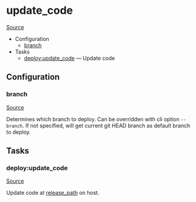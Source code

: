 <!-- DO NOT EDIT THIS FILE! -->
<!-- Instead edit recipe/deploy/update_code.php -->
<!-- Then run bin/docgen -->

# update_code

[Source](/recipe/deploy/update_code.php)



* Configuration
  * [branch](#branch)
* Tasks
  * [deploy:update_code](#deployupdate_code) — Update code

## Configuration
### branch
[Source](https://github.com/deployphp/deployer/search?q=%22branch%22+in%3Afile+language%3Aphp+path%3Arecipe%2Fdeploy+filename%3Aupdate_code.php)

Determines which branch to deploy. Can be overridden with cli option `--branch`.
If not specified, will get current git HEAD branch as default branch to deploy.




## Tasks
### deploy:update_code
[Source](https://github.com/deployphp/deployer/search?q=%22deploy%3Aupdate_code%22+in%3Afile+language%3Aphp+path%3Arecipe%2Fdeploy+filename%3Aupdate_code.php)

Update code at [release_path](/docs/recipe/deploy/release.md#release_path) on host.


